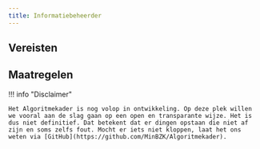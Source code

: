 ```yaml
---
title: Informatiebeheerder
---
```


## Vereisten

<!-- list_vereisten rollen/informatiebeheerder -->

## Maatregelen

<!-- list_maatregelen rollen/informatiebeheerder -->

!!! info "Disclaimer"

    Het Algoritmekader is nog volop in ontwikkeling. Op deze plek willen we vooral aan de slag gaan op een open en transparante wijze. Het is dus niet definitief. Dat betekent dat er dingen opstaan die niet af zijn en soms zelfs fout. Mocht er iets niet kloppen, laat het ons weten via [GitHub](https://github.com/MinBZK/Algoritmekader).